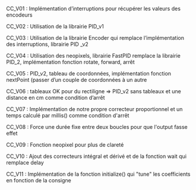 CC_V01 : Implémentation d’interruptions pour récupérer les valeurs des encodeurs

CC_V02 : Utilisation de la librairie PID_v1

CC_V03 : Utilisation de la librairie Encoder qui remplace l’implémentation des interruptions, librairie PID _v2

CC_V04 : Utilisation des neopixels, librairie FastPID remplace la librairie PID_2, implémentation fonction rotate, forward, arrêt

CC_V05 : PID_v2, tableau de coordonnées, implémentation fonction nextPoint (passer d’un couple de coordonnées à un autre

CC_V06 : tableaux OK pour du rectiligne => PID_v2 sans tableaux et une distance en cm comme condition d’arrêt 

CC_V07 : Implémentation de notre propre correcteur proportionnel et un temps calculé par millis() comme condition d'arrêt

CC_V08 : Force une durée fixe entre deux boucles pour que l'output fasse effet

CC_V09 : Fonction neopixel pour plus de clareté

CC_V10 : Ajout des correcteurs intégral et dérivé et de la fonction wait qui remplace delay

CC_V11 : Implémentation de la fonction initialize() qui "tune" les coefficients en fonction de la consigne
